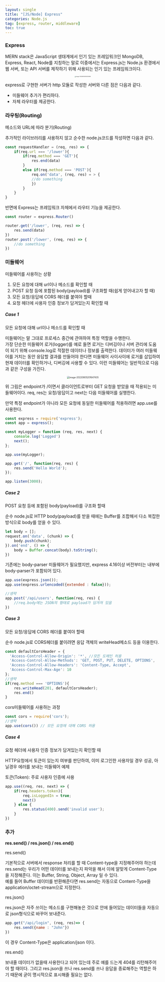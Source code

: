 ```yaml
---
layout: single
title: "[JS/Node] Express"
categories: Node.js
tag: [express, router, middleware]
toc: true
---
```


### **Express**

MERN stack은 JavaScript 생태계에서 인기 있는 프레임워크인 MongoDB, Express, React, Node를 지칭하는 말로 이중에서는 Express.js는 Node.js 환경에서 웹 서버, 또는 API 서버를 제작하기 위해 사용되는 인기 있는 프레임워크이다.

<center>

<img src="../../images/2022-08-05-nj_6th/image-20220805200353655.png" alt="image-20220805200353655" style="zoom: 25%;" />

</center>

express로 구현한 서버가 http 모듈로 작성한 서버와 다른 점은 다음과 같다.

- 미들웨어 추가가 편리하다.
- 자체 라우터를 제공한다.

### 라우팅(Routing)

 메소드와 URL에 따라 분기(Routing)

추가적인 라이브러리를 사용하지 않고 순수한 node.js코드를 작성하면 다음과 같다.

```javascript
const requestHandler = (req, res) => {
	if(req.url === '/lower'){
		if(req.method === 'GET'){
			res.end(data)
		}
		else if(req.method === 'POST'){
			req.on('data', (req, res) = > {
			//do something
			})
		}
	}
}
```

반면에 Express는 프레임워크 자체에서 라우터 기능을 제공한다.

```javascript
const router = express.Router()

router.get('/lower', (req, res) => {
	res.send(data)
})
router.post('/lower', (req, res) => {
	//do something
})
```



### **미들웨어**

미들웨어를 사용하는 상황

1. 모든 요청에 대해 url이나 메소드를 확인할 때
2. POST 요청 등에 포함된 body(payload)를 구조화할 때(쉽게 얻어내고자 할 때)
3. 모든 요청/응답에 CORS 헤더를 붙여야 할때
4. 요청 헤더에 사용자 인증 정보가 담겨있는지 확인할 때

##### Case 1

모든 요청에 대해 url이나 메소드를 확인할 때

미들웨어는 말 그대로 프로세스 중간에 관여하여 특정 역할을 수행한다.  
가장 단순한 미들웨어 로거(logger)를 예로 들면 로거는 디버깅이나 서버 관리에 도움이 되기 위해 console.log로 적절한 데이터나 정보를 출력한다. 데이터가 여러 미들웨어를 거치는 동안 응답할 결과를 만들어야 한다면 미들웨어 사이사이에 로거를 삽입하여 현재 데이터를 확인하거나, 디버깅에 사용할 수 있다. 이런 미들웨어는 일반적으로 다음과 같은 구성을 가진다.

<center>

<img src="../../images/2022-08-05-nj_6th/image-20220805201647435.png" alt="image-20220805201647435" style="zoom:50%;" />

</center>

위 그림은 endpoint가 /이면서 클라이언트로부터 GET 요청을 받았을 때 적용되는 미들웨어이다. req, res는 요청/응답이고 next는 다음 미들웨어를 실행한다.

만약 특정 endpoint가 아니라 모든 요청에 동일한 미들웨어를 적용하려면 app.use를 사용한다.

```javascript
const express = require('express');
const app = express();

const myLogger = function (req, res, next) {
	console.log('Logged')
	next();
};

app.use(myLogger);

app.get('/', function(req, res) {
	res.send('Hello World');
});

app.listen(3000);
```

##### **Case 2**

POST 요청 등에 포함된 body(payload)를 구조화 할때

순수 node.js로 HTTP body(payload)를 받을 때에는 Buffer를 조합해서 다소 복잡한 방식으로 body를 얻을 수 있다.

```javascript
let body = [];
request.on('data', (chunk) => {
	body.push(chunk);
}).on('end', () => {
	body = Buffer.concat(body).toString();
})
```

기존에는 body-parser 미들웨어가 필요했지만, express 4.16이상 버전부터는 내부에 body-parser가 포함되어 있다.

```javascript
app.use(express.json());
app.use(express.urlencoded({extended : false}));

//생략
app.post('/api/users', function(req, res) {
	//req.body에는 JSON의 형태로 payload가 담겨져 있음
})
```

##### **Case 3**

모든 요청/응답에 CORS 헤더를 붙여야 할때

순수 node.js로 CORS헤더를 붙이려면 응답 객체의 writeHead메소드 등을 이용한다.

```javascript
const defaultCorsHeader = {
  'Access-Control-Allow-Origin': '*', //모든 도메인 허용
  'Access-Control-Allow-Methods': 'GET, POST, PUT, DELETE, OPTIONS',
  'Access-Control-Allow-Headers': 'Content-Type, Accept',
  'Access-Control-Max-Age': 10
};
//생략
if(req.method === 'OPTIONS'){
	res.writeHead(201, defaultCorsHeader);
	res.end()
}
```

cors미들웨어를 사용하는 과정

```javascript
const cors = require('cors');
//생략
app.use(cors()) // 모든 요청에 대해 CORS 허용
```

##### **Case 4**

요청 헤더에 사용자 인증 정보가 담겨있는지 확인할 때

HTTP요청에서 토큰이 있는지 여부를 판단하여, 이미 로그인한 사용자일 경우 성공, 아닐경우 에러를 보내는 미들웨어 예제

토큰(Token): 주로 사용자 인증에 사용

```javascript
app.use((req, res, next) => {
	if(req.headers.token){
		req.isLoggedIn = true;
		next()
	} else {
		res.status(400).send('invalid user');
	}
})
```


### 추가

**res.send() / res.json() / res.end()**

res.send()

기본적으로 서버에서 response 처리를 할 때 Content-type을 지정해주어야 하는데 res.send는 우리가 어떤 데이터를 보내는지 파악을 해서 이에 알맞게 Content-Type을 지정해준다. 이는 Buffer, String, Object, Array 일 수 있다.  
예를 들어 Buffer 데이터를 반환해준다면 res.send는 자동으로 Content-Type을 application/octet-stream으로 지정한다.

res.json()

res.json은 자주 쓰이는 메소드를 구현해놓은 것으로 안에 들어있는 데이터들을 자동으로 json형식으로 바꾸어 보내준다.

```javascript
app.get("/api/login", (req, res)=> {
	res.send({name : "John"})
})
```

이 경우 Content-Type은 application/json 이다.

res.end()

보내줄 데이터가 없을때 사용한다고 되어 있는데 주로 예를 드는게 404를 리턴해주어야 할 때이다. 그리고 res.json을 쓰나 res.send를 쓰나 응답을 종료해주는 역할은 하기 때문에 굳이 명시적으로 표시해줄 필요는 없다.

